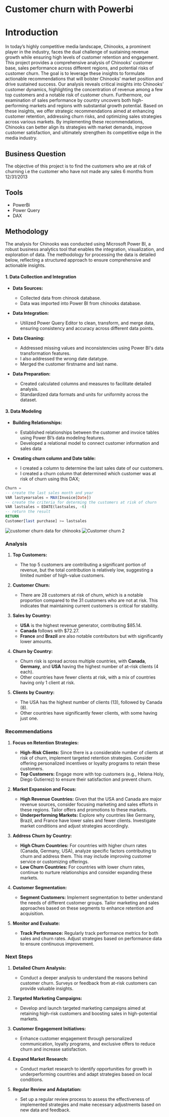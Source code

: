 # Customer churn with Powerbi 
# Introduction 
In today’s highly competitive media landscape, Chinooks, a prominent player in the industry, faces the dual challenge of sustaining revenue growth while ensuring high levels of customer retention and engagement. This project provides a comprehensive analysis of Chinooks’ customer base, sales performance across different regions, and potential risks of customer churn. The goal is to leverage these insights to formulate actionable recommendations that will bolster Chinooks’ market position and drive sustained success.
Our analysis reveals critical insights into Chinooks’ customer dynamics, highlighting the concentration of revenue among a few top customers and a notable risk of customer churn. Furthermore, our examination of sales performance by country uncovers both high-performing markets and regions with substantial growth potential.
Based on these insights, we offer strategic recommendations aimed at enhancing customer retention, addressing churn risks, and optimizing sales strategies across various markets. By implementing these recommendations, Chinooks can better align its strategies with market demands, improve customer satisfaction, and ultimately strengthen its competitive edge in the media industry.
## Business Question 
The objective of this project is to find the customers who are at risk of churning i.e the customer who have not made any sales 6 months from 12/31/2013
## Tools 
- PowerBi
- Power Query 
- DAX

## Methodology  
The analysis for Chinooks was conducted using Microsoft Power BI, a robust business analytics tool that enables the integration, visualization, and exploration of data. The methodology for processing the data is detailed below, reflecting a structured approach to ensure comprehensive and actionable insights.

#### 1. **Data Collection and Integration**

- **Data Sources:**
  - Collected data from chinook database.
  - Data was imported into Power BI from chinooks database.

- **Data Integration:**
  - Utilized Power Query Editor to clean, transform, and merge data, ensuring consistency and accuracy across different data points.
- **Data Cleaning:**
  - Addressed missing values and inconsistencies using Power BI's data transformation features.
  - I also addressed the wrong date datatype.
  - Merged the customer firstname and last name.

- **Data Preparation:**
  - Created calculated columns and measures to facilitate detailed analysis.
  - Standardized data formats and units for uniformity across the dataset.

#### 3. **Data Modeling**
- **Building Relationships:**
  - Established relationships between the customer and invoice tables using Power BI’s data modeling features.
  - Developed a relational model to connect customer information and sales data

- **Creating churn column and Date table:**
  - I created a column to determine the last sales date of our customers.
  - I created a churn column that determined which customer was at risk of churn using this DAX;
 ```sql
Churn =
-- create the last sales month and year 
VAR lastyearsales = MAX(Invoice[Date])
-- create the criteria for determing the customers at risk of churn
VAR lastsales = EDATE(lastsales, -6)
-- return the result
RETURN
 Customer[last purchase] >= lastsales
```
![customer churn data for chinooks ](https://github.com/user-attachments/assets/ece41ad5-dfdb-41e1-9e90-8e3d39b2ac33)
![Customer churn 2](https://github.com/user-attachments/assets/2f52d17d-a0a4-4829-8b98-b1e53ce0670c)

### **Analysis**

1. **Top Customers:**
   - The top 5 customers are contributing a significant portion of revenue, but the total contribution is relatively low, suggesting a limited number of high-value customers. 

2. **Customer Churn:**
   - There are 28 customers at risk of churn, which is a notable proportion compared to the 31 customers who are not at risk. This indicates that maintaining current customers is critical for stability.

3. **Sales by Country:**
   - **USA** is the highest revenue generator, contributing $85.14. 
   - **Canada** follows with $72.27.
   - **France** and **Brazil** are also notable contributors but with significantly lower amounts.

4. **Churn by Country:**
   - Churn risk is spread across multiple countries, with **Canada**, **Germany**, and **USA** having the highest number of at-risk clients (4 each).
   - Other countries have fewer clients at risk, with a mix of countries having only 1 client at risk.

5. **Clients by Country:**
   - The USA has the highest number of clients (13), followed by Canada (8).
   - Other countries have significantly fewer clients, with some having just one.

### **Recommendations**

1. **Focus on Retention Strategies:**
   - **High-Risk Clients:** Since there is a considerable number of clients at risk of churn, implement targeted retention strategies. Consider offering personalized incentives or loyalty programs to retain these customers.
   - **Top Customers:** Engage more with top customers (e.g., Helena Holy, Diego Gutierrez) to ensure their satisfaction and prevent churn.

2. **Market Expansion and Focus:**
   - **High Revenue Countries:** Given that the USA and Canada are major revenue sources, consider focusing marketing and sales efforts in these regions. Tailor offers and promotions to these markets.
   - **Underperforming Markets:** Explore why countries like Germany, Brazil, and France have lower sales and fewer clients. Investigate market conditions and adjust strategies accordingly.

3. **Address Churn by Country:**
   - **High Churn Countries:** For countries with higher churn rates (Canada, Germany, USA), analyze specific factors contributing to churn and address them. This may include improving customer service or customizing offerings.
   - **Low Churn Countries:** For countries with lower churn rates, continue to nurture relationships and consider expanding these markets.

4. **Customer Segmentation:**
   - **Segment Customers:** Implement segmentation to better understand the needs of different customer groups. Tailor marketing and sales approaches based on these segments to enhance retention and acquisition.

5. **Monitor and Evaluate:**
   - **Track Performance:** Regularly track performance metrics for both sales and churn rates. Adjust strategies based on performance data to ensure continuous improvement.

### **Next Steps**

1. **Detailed Churn Analysis:**
   - Conduct a deeper analysis to understand the reasons behind customer churn. Surveys or feedback from at-risk customers can provide valuable insights.

2. **Targeted Marketing Campaigns:**
   - Develop and launch targeted marketing campaigns aimed at retaining high-risk customers and boosting sales in high-potential markets.

3. **Customer Engagement Initiatives:**
   - Enhance customer engagement through personalized communication, loyalty programs, and exclusive offers to reduce churn and increase satisfaction.

4. **Expand Market Research:**
   - Conduct market research to identify opportunities for growth in underperforming countries and adapt strategies based on local conditions.

5. **Regular Review and Adaptation:**
   - Set up a regular review process to assess the effectiveness of implemented strategies and make necessary adjustments based on new data and feedback.
